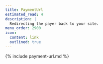 ```yaml
---
title: PaymentUrl
estimated_read: 4
description: |
  Redirecting the payer back to your site.
menu_order: 2900
icon:
  content: link
  outlined: true
---
```


{% include payment-url.md %}
